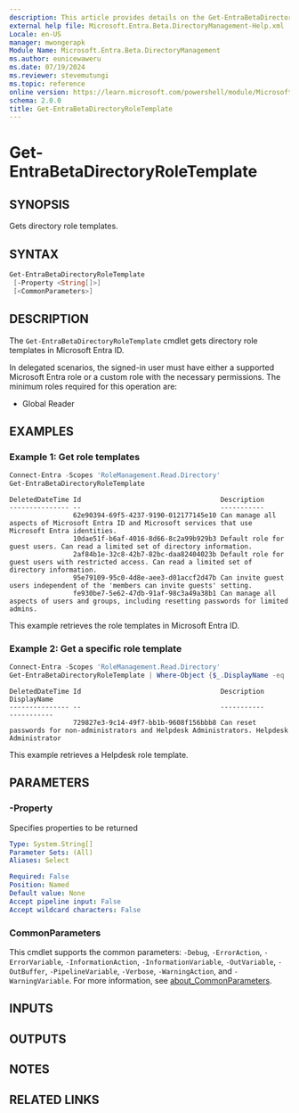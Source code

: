 ```yaml
---
description: This article provides details on the Get-EntraBetaDirectoryRoleTemplate command.
external help file: Microsoft.Entra.Beta.DirectoryManagement-Help.xml
Locale: en-US
manager: mwongerapk
Module Name: Microsoft.Entra.Beta.DirectoryManagement
ms.author: eunicewaweru
ms.date: 07/19/2024
ms.reviewer: stevemutungi
ms.topic: reference
online version: https://learn.microsoft.com/powershell/module/Microsoft.Entra.Beta/Get-EntraBetaDirectoryRoleTemplate
schema: 2.0.0
title: Get-EntraBetaDirectoryRoleTemplate
---
```


# Get-EntraBetaDirectoryRoleTemplate

## SYNOPSIS

Gets directory role templates.

## SYNTAX

```powershell
Get-EntraBetaDirectoryRoleTemplate
 [-Property <String[]>]
 [<CommonParameters>]
```

## DESCRIPTION

The `Get-EntraBetaDirectoryRoleTemplate` cmdlet gets directory role templates in Microsoft Entra ID.

In delegated scenarios, the signed-in user must have either a supported Microsoft Entra role or a custom role with the necessary permissions. The minimum roles required for this operation are:

- Global Reader

## EXAMPLES

### Example 1: Get role templates

```powershell
Connect-Entra -Scopes 'RoleManagement.Read.Directory'
Get-EntraBetaDirectoryRoleTemplate
```

```Output
DeletedDateTime Id                                   Description
--------------- --                                   -----------
                62e90394-69f5-4237-9190-012177145e10 Can manage all aspects of Microsoft Entra ID and Microsoft services that use Microsoft Entra identities.
                10dae51f-b6af-4016-8d66-8c2a99b929b3 Default role for guest users. Can read a limited set of directory information.
                2af84b1e-32c8-42b7-82bc-daa82404023b Default role for guest users with restricted access. Can read a limited set of directory information.
                95e79109-95c0-4d8e-aee3-d01accf2d47b Can invite guest users independent of the 'members can invite guests' setting.
                fe930be7-5e62-47db-91af-98c3a49a38b1 Can manage all aspects of users and groups, including resetting passwords for limited admins.
```

This example retrieves the role templates in Microsoft Entra ID.

### Example 2: Get a specific role template

```powershell
Connect-Entra -Scopes 'RoleManagement.Read.Directory'
Get-EntraBetaDirectoryRoleTemplate | Where-Object {$_.DisplayName -eq 'Helpdesk Administrator'}
```

```Output
DeletedDateTime Id                                   Description                                                             DisplayName
--------------- --                                   -----------                                                             -----------
                729827e3-9c14-49f7-bb1b-9608f156bbb8 Can reset passwords for non-administrators and Helpdesk Administrators. Helpdesk Administrator
```

This example retrieves a Helpdesk role template.

## PARAMETERS

### -Property

Specifies properties to be returned

```yaml
Type: System.String[]
Parameter Sets: (All)
Aliases: Select

Required: False
Position: Named
Default value: None
Accept pipeline input: False
Accept wildcard characters: False
```

### CommonParameters

This cmdlet supports the common parameters: `-Debug`, `-ErrorAction`, `-ErrorVariable`, `-InformationAction`, `-InformationVariable`, `-OutVariable`, `-OutBuffer`, `-PipelineVariable`, `-Verbose`, `-WarningAction`, and `-WarningVariable`. For more information, see [about_CommonParameters](https://go.microsoft.com/fwlink/?LinkID=113216).

## INPUTS

## OUTPUTS

## NOTES

## RELATED LINKS

